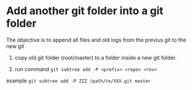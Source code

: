 # Add another git folder into a git folder
The objective is to append all files and old logs from the previus git
to the new git

1. copy old git folder (root/master) to a folder inside a new git folder.

2. run command
`git subtree add -P <prefix> <repo> <rev>`

example
`git subtree add -P ZZZ /path/to/XXX.git master`

